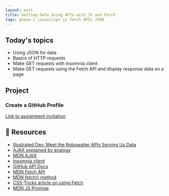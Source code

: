 ```yaml
---
layout: post
title: Getting Data Using APIs with JS and Fetch
tags: phase-1 javascript js fetch APIs JSON
---
```


## Today's topics

- Using JSON for data
- Basics of HTTP requests
- Make GET requests with Insomnia client
- Make GET requests using the Fetch API and display response data on a page

## Project

### Create a GitHub Profile

[Link to assignment invitation](https://classroom.github.com/a/Q6EARW2r)

## 🔖 Resources

- [Illustrated Dev: Meet the Robowaiter APIs Serving Us Data](https://illustrated.dev/api)
- [AJAX explained by analogy](https://blog.codeanalogies.com/2018/01/15/ajax-basics-explained-by-working-at-a-fast-food-restaurant/)
- [MDN AJAX](https://developer.mozilla.org/en-US/docs/Web/Guide/AJAX)
- [Insomnia client](https://support.insomnia.rest/article/11-getting-started)
- [GitHub API Docs](https://developer.github.com/v3/)
- [MDN Fetch API](https://developer.mozilla.org/en-US/docs/Web/API/Fetch_API)
- [MDN fetch() method](https://developer.mozilla.org/en-US/docs/Web/API/WindowOrWorkerGlobalScope/fetch)
- [CSS-Tricks article on using Fetch](https://css-tricks.com/using-fetch/)
- [MDN JS Promise](https://developer.mozilla.org/en-US/docs/Web/JavaScript/Reference/Global_Objects/Promise)
